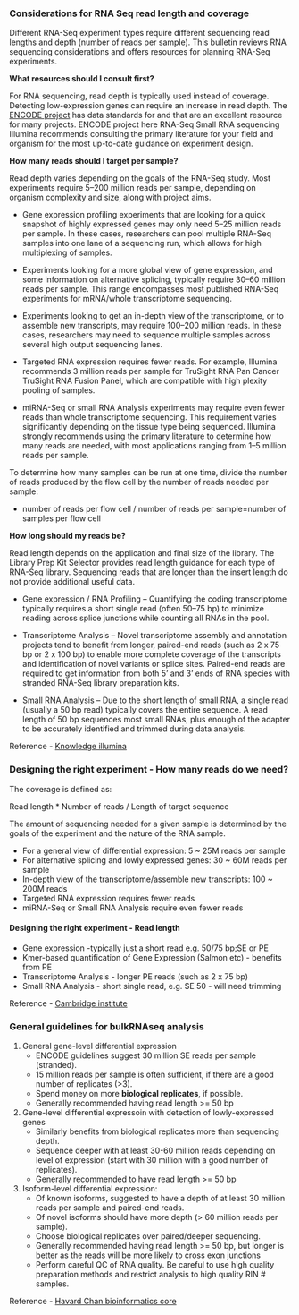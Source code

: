 ### Considerations for RNA Seq read length and coverage
Different RNA-Seq experiment types require different sequencing read lengths and depth (number of reads per sample). This bulletin reviews RNA sequencing considerations and offers resources for planning RNA-Seq experiments.

**What resources should I consult first?**

For RNA sequencing, read depth is typically used instead of coverage. Detecting low-expression genes can require an increase in read depth. The [ENCODE project](https://www.encodeproject.org/documents/cede0cbe-d324-4ce7-ace4-f0c3eddf5972/@@download/attachment/ENCODE%20Best%20Practices%20for%20RNA_v2.pdf) has data standards for and that are an excellent resource for many projects.
ENCODE project here RNA-Seq Small RNA sequencing Illumina recommends consulting the primary literature for your field and organism for the most up-to-date
guidance on experiment design.

**How many reads should I target per sample?**

Read depth varies depending on the goals of the RNA-Seq study. Most experiments require 5–200 million reads per sample, depending on organism complexity and size, along with project aims.

- Gene expression profiling experiments that are looking for a quick snapshot of highly expressed genes may only need 5–25 million reads per sample. In these cases, researchers can pool multiple RNA-Seq samples into one lane of a sequencing run, which allows for high multiplexing of samples.

- Experiments looking for a more global view of gene expression, and some information on alternative splicing, typically require 30–60 million reads per sample. This range encompasses most published RNA-Seq experiments for mRNA/whole transcriptome sequencing.

- Experiments looking to get an in-depth view of the transcriptome, or to assemble new transcripts, may require 100–200 million reads. In these cases, researchers may need to sequence multiple samples across several high output sequencing lanes.

- Targeted RNA expression requires fewer reads. For example, Illumina recommends 3 million reads per sample for TruSight RNA Pan Cancer TruSight RNA Fusion Panel, which are compatible with high plexity pooling of samples. 

- miRNA-Seq or small RNA Analysis experiments may require even fewer reads than whole transcriptome sequencing. This requirement varies significantly depending on the tissue type being sequenced. Illumina strongly recommends using the primary literature to determine how many reads are needed, with most applications ranging from 1–5 million reads per sample. 

To determine how many samples can be run at one time, divide the number of reads produced by the flow cell by the number of reads needed per sample: 

- number of reads per flow cell / number of reads per sample=number of samples per flow cell

**How long should my reads be?**

Read length depends on the application and final size of the library. The Library Prep Kit Selector provides read length guidance for each type of RNA-Seq library. Sequencing reads that are longer than the insert length do not provide additional useful data.

- Gene expression / RNA Profiling – Quantifying the coding transcriptome typically requires a short single read (often 50–75 bp) to minimize reading across splice junctions while counting all RNAs in the pool.

- Transcriptome Analysis – Novel transcriptome assembly and annotation projects tend to benefit from longer, paired-end reads (such as 2 x 75 bp or 2 x 100 bp) to enable more complete coverage of the transcripts and identification of novel variants or splice sites. Paired-end reads are required to get
information from both 5’ and 3’ ends of RNA species with stranded RNA-Seq library preparation kits.

- Small RNA Analysis – Due to the short length of small RNA, a single read (usually a 50 bp read)
typically covers the entire sequence. A read length of 50 bp sequences most small RNAs, plus enough of the adapter to be accurately identified and trimmed during data analysis.

Reference - [Knowledge illumina](https://knowledge.illumina.com/library-preparation/rna-library-prep/library-preparation-rna-library-prep-reference_material-list/000001243)

### Designing the right experiment - How many reads do we need?

The coverage is defined as:

Read length * Number of reads / Length of target sequence

The amount of sequencing needed for a given sample is determined by the goals of the experiment and the nature of the RNA sample.

- For a general view of differential expression: 5 ~ 25M reads per sample
- For alternative splicing and lowly expressed genes: 30 ~ 60M reads per sample
- In-depth view of the transcriptome/assemble new transcripts: 100 ~ 200M reads
- Targeted RNA expression requires fewer reads
- miRNA-Seq or Small RNA Analysis require even fewer reads

#### Designing the right experiment - Read length

- Gene expression -typically just a short read e.g. 50/75 bp;SE or PE
- Kmer-based quantification of Gene Expression (Salmon etc) - benefits from PE
- Transcriptome Analysis - longer PE reads (such as 2 x 75 bp)
- Small RNA Analysis - short single read, e.g. SE 50 - will need trimming

Reference - [Cambridge institute](https://bioinformatics-core-shared-training.github.io/Bulk_RNASeq_Course_March23/Bulk_RNAseq_Course_Base/Markdowns/01_Introduction_to_RNAseq_Methods.html#6)

### General guidelines for bulkRNAseq analysis
1. General gene-level differential expression
   - ENCODE guidelines suggest 30 million SE reads per sample (stranded).
   - 15 million reads per sample is often sufficient, if there are a good number of replicates (>3).
   - Spend money on more **biological replicates**, if possible.
   - Generally recommended having read length >= 50 bp
2. Gene-level differential expressoin with detection of lowly-expressed genes
   - Similarly benefits from biological replicates more than sequencing depth.
   - Sequence deeper with at least 30-60 million reads depending on level of expression (start with 30 million with a good number of replicates).
   - Generally recommended to have read length >= 50 bp
3. Isoform-level differential expression:
   - Of known isoforms, suggested to have a depth of at least 30 million reads per sample and paired-end reads.
   - Of novel isoforms should have more depth (> 60 million reads per sample).
   - Choose biological replicates over paired/deeper sequencing.
   - Generally recommended having read length >= 50 bp, but longer is better as the reads will be more likely to cross exon junctions
   - Perform careful QC of RNA quality. Be careful to use high quality preparation methods and restrict analysis to high quality RIN # samples.

Reference - [Havard Chan bioinformatics core](https://hbctraining.github.io/Intro-to-rnaseq-fasrc-salmon-flipped/lessons/02_experimental_planning_considerations.html)
